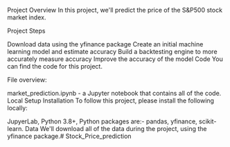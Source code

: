 Project Overview
In this project, we'll predict the price of the S&P500 stock market index.

Project Steps

Download data using the yfinance package
Create an initial machine learning model and estimate accuracy
Build a backtesting engine to more accurately measure accuracy
Improve the accuracy of the model
Code
You can find the code for this project.

File overview:

market_prediction.ipynb - a Jupyter notebook that contains all of the code.
Local Setup
Installation
To follow this project, please install the following locally:

JupyerLab,
Python 3.8+,
Python packages are:-
pandas,
yfinance,
scikit-learn.
Data
We'll download all of the data during the project, using the yfinance package.# Stock_Price_prediction
